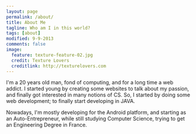 ```yaml
---
layout: page
permalink: /about/
title: About Me
tagline: Who am I in this world?
tags: [about]
modified: 9-9-2013
comments: false
image:
  feature: texture-feature-02.jpg
  credit: Texture Lovers
  creditlink: http://texturelovers.com
---
```


I'm a 20 years old man, fond of computing, and for a long time a web addict. I started young by creating some websites to talk about my passion, and finally got interested in many notions of CS.
So, I started by doing some web development; to finally start developing in JAVA.

Nowadays, I'm mostly developing for the Android platform, and starting as an Auto-Entrepreneur, while still studying Computer Science, trying to get an Engineering Degree in France.
